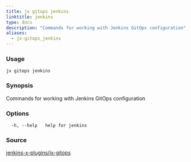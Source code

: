 ```yaml
---
title: jx gitops jenkins
linktitle: jenkins
type: docs
description: "Commands for working with Jenkins GitOps configuration"
aliases:
  - jx-gitops_jenkins
---
```


### Usage

```
jx gitops jenkins
```

### Synopsis

Commands for working with Jenkins GitOps configuration

### Options

```
  -h, --help   help for jenkins
```

### Source

[jenkins-x-plugins/jx-gitops](https://github.com/jenkins-x-plugins/jx-gitops)
